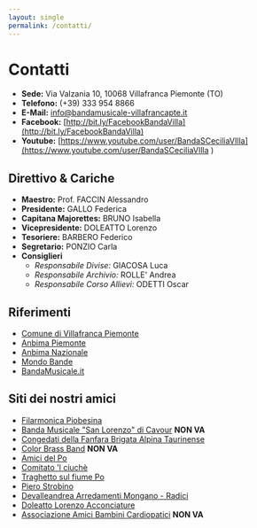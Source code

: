 ```yaml
---
layout: single
permalink: /contatti/
---
```

# Contatti
- **Sede:** Via Valzania 10, 10068 Villafranca Piemonte (TO) 
- **Telefono:**  (+39) 333 954 8866
- **E-Mail:** <info@bandamusicale-villafrancapte.it>
- **Facebook:** [http://bit.ly/FacebookBandaVilla](http://bit.ly/FacebookBandaVilla)
- **Youtube:** [https://www.youtube.com/user/BandaSCeciliaVIlla](https://www.youtube.com/user/BandaSCeciliaVIlla
)

## Direttivo & Cariche
- **Maestro:** Prof. FACCIN Alessandro
- **Presidente:** GALLO Federica
- **Capitana Majorettes:** BRUNO Isabella
- **Vicepresidente:** DOLEATTO Lorenzo
- **Tesoriere:** BARBERO Federico
- **Segretario:** PONZIO Carla
- **Consiglieri**
  - *Responsabile Divise:* GIACOSA Luca
  - *Responsabile Archivio:* ROLLE' Andrea
  - *Responsabile Corso Allievi:* ODETTI Oscar

## Riferimenti
- [Comune di Villafranca Piemonte](http://www.comune.villafrancapiemonte.to.it/)
- [Anbima Piemonte](http://www.anbimapiemonte.it/)
- [Anbima Nazionale](http://www.anbima.it/)
- [Mondo Bande](http://www.mondobande.it/)
- [BandaMusicale.it](http://www.bandamusicale.it/)

## Siti dei nostri amici
- [Filarmonica Piobesina](http://www.filarmonicapiobesina.it/)
- [Banda Musicale "San Lorenzo" di Cavour](http://www.alpimedia.it/bandamusicale.sanlorenzo/) **NON VA**
- [Congedati della Fanfara Brigata Alpina Taurinense](http://www.congedatifanfarataurinense.it/)
- [Color Brass Band](http://www.colorbrass.it/) **NON VA**
- [Amici del Po](http://www.amicidelpo.net/)
- [Comitato 'l ciuchè](http://www.comitatolciuche.it/)
- [Traghetto sul fiume Po](http://web.tiscali.it/traghettosulpo/)
- [Piero Strobino](http://spazioinwind.libero.it/strobino/)
- [Devalleandrea Arredamenti Mongano - Radici](http://www.devalleandrea.it/)
- [Doleatto Lorenzo Acconciature](http://www.doleattolorenzo.com/)
- [Associazione Amici Bambini Cardiopatici](http://www.aabambinicardiopatici.it/Home.html) **NON VA**
